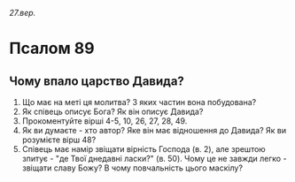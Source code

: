 
_27.вер._

#  Псалом 89

## Чому впало царство Давида?
1. Що має на меті ця молитва? З яких частин вона побудована?
2. Як співець описує Бога? Як він описує Давида?
3. Прокоментуйте вірші 4-5, 10, 26, 27, 28, 49.
4. Як ви думаєте - хто автор? Яке він має відношення до Давида? Як ви розумієте вірш 48?
5. Співець має намір звіщати вірність Господа (в. 2), але зрештою зпитує - "де Твої днедавні ласки?" (в. 50). Чому це не завжди легко - звіщати славу Божу? В чому повчальність цього маскілу?
